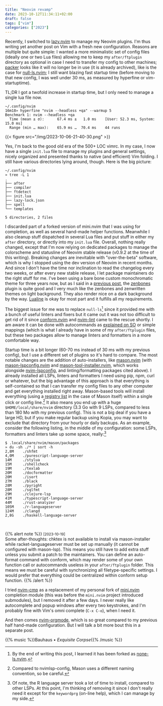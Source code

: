 ```yaml
---
title: "Neovim revamp"
date: 2023-10-12T11:34:11+02:00
draft: false
tags: ["vim"]
categories: ["2023"]
---
```


Recently, I switched to [lazy.nvim](https://github.com/folke/lazy.nvim) to manage my Neovim plugins. I'm thus writing yet another post on Vim with a fresh new configuration. Reasons are multiple but quite simple: I wanted a more minimalistic set of config files (ideally one or two Lua files) allowing me to keep my `after/ftplugin` directory as optional in case I need to transfer my config to other machines; [packer](https://github.com/wbthomason/packer.nvim) looks like it will no longer be in use (it is already archived), like is the case for [null-ls.nvim](https://github.com/jose-elias-alvarez/null-ls.nvim/issues/1621); I still want blazing fast startup time (before moving to that new config, I was well under 30 ms, as measured by hyperfine or vim-startuptime).

TL;DR I got a twofold increase in startup time, but I only need to manage a single lua file now.

```shell
~/.config/nvim                                                                                                                                                                                               16m18» hyperfine "nvim --headless +qa" --warmup 5
Benchmark 1: nvim --headless +qa
  Time (mean ± σ):      67.4 ms ±   1.0 ms    [User: 52.3 ms, System: 15.0 ms]
  Range (min … max):    65.9 ms …  70.4 ms    44 runs
```

{{< figure src="/img/2023-10-06-21-40-30.png" >}}

Yes, I'm back to the good old era of the 500+ LOC vimrc. In my case, I now have a single `init.lua` file to manage my plugins and general settings, nicely organized and presented thanks to native (and efficient) Vim folding. I still have various directories lying around, though. Here is the big picture:

```shell
~/.config/nvim
» tree -L 1
.
├── after
├── compiler
├── ftdetect
├── init.lua
├── lazy-lock.json
├── spell
└── templates

5 directories, 2 files
```

I discarded part of a forked version of mini.nvim that I was using for completion, as well as several hand-made helper functions. Meanwhile I also cleanup stuff dispatched in several Lua files and put stuff in either my `after` directory, or directly into my `init.lua` file. Overall, nothing really changed, except that I'm now relying on dedicated packages to manage the colorscheme and statusline of Neovim stable release (v0.9.2 at the time of this writing). Breaking changes are inevitable with "over-the-beta" software, which is why I stopped using the dev version of Neovim in recent months. And since I don't have the time nor inclination to read the changelog every two weeks, or after every new stable release, I let package maintainers do the right stuff for me. I've been using a bare bone custom monochromatic theme for three years now, but as I said in a [previous post](/post/unified-colors-of-tuis/), the [zenbones](https://github.com/mcchrish/zenbones.nvim) plugin is quite good and I very much like the zenbones and zenwritten themes on light background. They also render nice on a dark background by the way. [Lualine](https://github.com/nvim-lualine/lualine.nvim) is okay for most part and it fulfills all my requirements.

The biggest issue for me was to replace `null-ls`[^1] since it provided me with a bunch of useful linters and fixers but it came out it was not too difficult to get rid of it since [conform.nvim](https://github.com/stevearc/conform.nvim) and [nvim-lint](https://github.com/mfussenegger/nvim-lint) came to the rescue shortly. I am aware it can be done with autocommands as [explained on SO](https://stackoverflow.com/a/77153991) or simple mappings (which is what I already have in some of my `after/ftplugin` files, but these two packages allow to manage linters and formatters in a more comfortable way.

Startup time is a bit longer (60-70 ms instead of 30 ms with my previous config), but I use a different set of plugins so it's hard to compare. The most notable changes are the addition of auto-installers, like [mason.nvim](https://github.com/williamboman/mason.nvim) (with [mason-lspconfig.nvim](https://github.com/williamboman/mason-lspconfig.nvim) and [mason-tool-installer.nvim](https://github.com/WhoIsSethDaniel/mason-tool-installer.nvim), which works alongside [nvim-lspconfig](https://github.com/neovim/nvim-lspconfig), and linting/formatting packages cited above). I already installed all LSPs, linters and formatters I need using pip, npm, curl or whatever, but the big advantage of this approach is that everything is self-contained so that I can transfer my config files to any other computer and get everything installed right away. Mason-based tools will install everything (using a [registry list](https://mason-registry.dev/registry/list) in the case of Mason itself) within a single click or config line.[^2] It also means you end up with a huge `$HOME/local/share/nvim` directory (3.3 Go with 9 LSPs, compared to less than 180 Mo with my previous config). This is not a big deal if you have a large HD, but if you make regular backup using Kopia, you may want to exclude that directory from your hourly or daily backups. As an example, consider the following listing, in the middle of my configuration: some LSPs, formatters and linters take up some space, really:[^3]

```shell
$ .local/share/nvim/mason/packages
» du -sh ./* | sort -h
2,8M    ./shfmt
4,0M    ./purescript-language-server
14M     ./stylua
15M     ./shellcheck
19M     ./texlab
20M     ./docformatter
20M     ./isort
27M     ./black
28M     ./pyright
28M     ./sqlfmt
29M     ./clojure-lsp
41M     ./typescript-language-server
44M     ./rust-analyzer
105M    ./r-languageserver
124M    ./clangd
2,8G    ./haskell-language-server
```

<br>

{{% alert note %}}
<small>[2023-10-19]</small><br>
Some after-thoughts: chktex is not available to install via mason-installer while racket-languageserver must be set up manually (it cannot be configured with mason-lsp). This means you still have to add extra stuff unless you submit a patch to the maintainers. You can define an auto-format command with conform, which may render some of your own function call or autocommands useless in your `after/ftplugin` folder. This means we must be careful with synchronizing all filetype-specific settings. I would prefer that everything could be centralized within conform setup function.
{{% /alert %}}

I tried [nvim-cmp](https://github.com/hrsh7th/nvim-cmp) as a replacement of my personal fork of [mini.nvim](https://github.com/echasnovski/mini.nvim) completion module (this was before the `mini.nvim` project introduced submodules), but I removed it after a few days. I never really like autocomplete and popup windows after every two keystrokes, and I'm probably fine with Vim's omni complete (`C-x C-o`), when I need it.

And then comes [nvim-orgmode](https://github.com/nvim-orgmode/orgmode), which is so great compared to my previous half hand-made configuration. But I will talk a bit more bout this in a separate post.

{{% music %}}Bauhaus • _Exquisite Corpse_{{% /music %}}

[^1]: By the end of writing this post, I learned it has been forked as [none-ls.nvim](https://github.com/nvimtools/none-ls.nvim).
[^2]: Compared to nvimlsp-config, Mason uses a different naming convention, so be careful.
[^3]: Of note, the R language server took a lot of time to install, compared to other LSPs. At this point, I'm thinking of removing it since I don't really need it except for the `keywordprg` (on-line help), which I can manage by my side.
